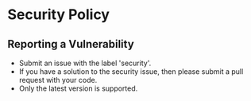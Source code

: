 # Security Policy

## Reporting a Vulnerability

* Submit an issue with the label 'security'.
* If you have a solution to the security issue, then please submit a pull request with your code.
* Only the latest version is supported.
